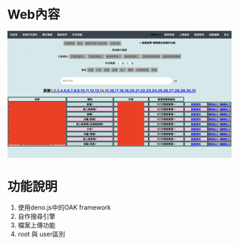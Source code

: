 # Web內容
![image](../Web/img/1.png)

# 功能說明
1. 使用deno.js中的OAK framework
2. 自作搜尋引擎
3. 檔案上傳功能
4. root 與 user區別